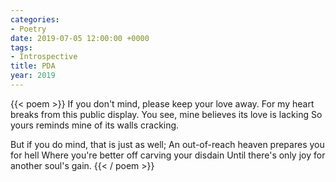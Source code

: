 ```yaml
---
categories:
- Poetry
date: 2019-07-05 12:00:00 +0000
tags:
- Introspective
title: PDA
year: 2019
---
```

{{< poem >}}
If you don't mind, please keep your love away.
For my heart breaks from this public display.
You see, mine believes its love is lacking
So yours reminds mine of its walls cracking.

But if you do mind, that is just as well;
An out-of-reach heaven prepares you for hell
Where you're better off carving your disdain
Until there's only joy for another soul's gain.
{{< / poem >}}